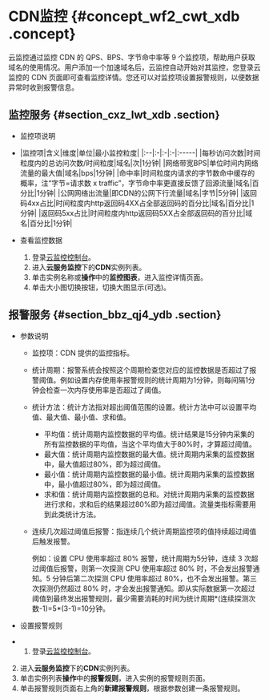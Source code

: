 # CDN监控 {#concept_wf2_cwt_xdb .concept}

云监控通过监控 CDN 的 QPS、BPS、字节命中率等 9 个监控项，帮助用户获取域名的使用情况。用户添加一个加速域名后，云监控自动开始对其监控，您登录云监控的 CDN 页面即可查看监控详情。您还可以对监控项设置报警规则，以便数据异常时收到报警信息。

## 监控服务 {#section_cxz_lwt_xdb .section}

-   监控项说明
-   |监控项|含义|维度|单位|最小监控粒度|
|:--|:-|:-|:-|:-----|
|每秒访问次数|时间粒度内的总访问次数/时间粒度|域名|次|1分钟|
|网络带宽BPS|单位时间内网络流量的最大值|域名|bps|1分钟|
|命中率|时间粒度内请求的字节数命中缓存的概率，注“字节=请求数 x traffic”，字节命中率更直接反馈了回源流量|域名|百分比|1分钟|
|公网网络出流量|即CDN的公网下行流量|域名|字节|5分钟|
|返回码4xx占比|时间粒度内http返回码4XX占全部返回码的百分比|域名|百分比|1分钟|
|返回码5xx占比|时间粒度内http返回码5XX占全部返回码的百分比|域名|百分比|1分钟|

-   查看监控数据
    1.  登录[云监控控制台](http://cms.console.aliyun.com/#/groups/)。
    2.  进入**云服务监控**下的**CDN**实例列表。
    3.  单击实例名称或**操作**中的**监控图表**，进入监控详情页面。
    4.  单击大小图切换按钮，切换大图显示\(可选\)。

## 报警服务 {#section_bbz_qj4_ydb .section}

-   参数说明
    -   监控项：CDN 提供的监控指标。
    -   统计周期：报警系统会按照这个周期检查您对应的监控数据是否超过了报警阈值。例如设置内存使用率报警规则的统计周期为1分钟，则每间隔1分钟会检查一次内存使用率是否超过了阈值。
    -   统计方法：统计方法指对超出阈值范围的设置。统计方法中可以设置平均值、最大值、最小值、求和值。
        -   平均值：统计周期内监控数据的平均值。统计结果是15分钟内采集的所有监控数据的平均值，当这个平均值大于80%时，才算超过阈值。
        -   最大值：统计周期内监控数据的最大值。统计周期内采集的监控数据中，最大值超过80%，即为超过阈值。
        -   最小值：统计周期内监控数据的最小值。统计周期内采集的监控数据中，最小值超过80%，即为超过阈值。
        -   求和值：统计周期内监控数据的总和。对统计周期内采集的监控数据进行求和，求和后的结果超过80%即为超过阈值。流量类指标需要用到此类统计方法。
    -   连续几次超过阈值后报警：指连续几个统计周期监控项的值持续超过阈值后触发报警。

        例如：设置 CPU 使用率超过 80% 报警，统计周期为5分钟，连续 3 次超过阈值后报警，则第一次探测 CPU 使用率超过 80% 时，不会发出报警通知。5 分钟后第二次探测 CPU 使用率超过 80%，也不会发出报警。第三次探测仍然超过 80% 时，才会发出报警通知。即从实际数据第一次超过阈值到最终发出报警规则，最少需要消耗的时间为统计周期*\(连续探测次数-1\)=5*\(3-1\)=10分钟。

-   设置报警规则
-   1.  登录[云监控控制台](http://cms.console.aliyun.com/#/groups/)。
2.  进入**云服务监控**下的**CDN**实例列表。
3.  单击实例列表**操作**中的**报警规则**，进入实例的报警规则页面。
4.  单击报警规则页面右上角的**新建报警规则**，根据参数创建一条报警规则。

